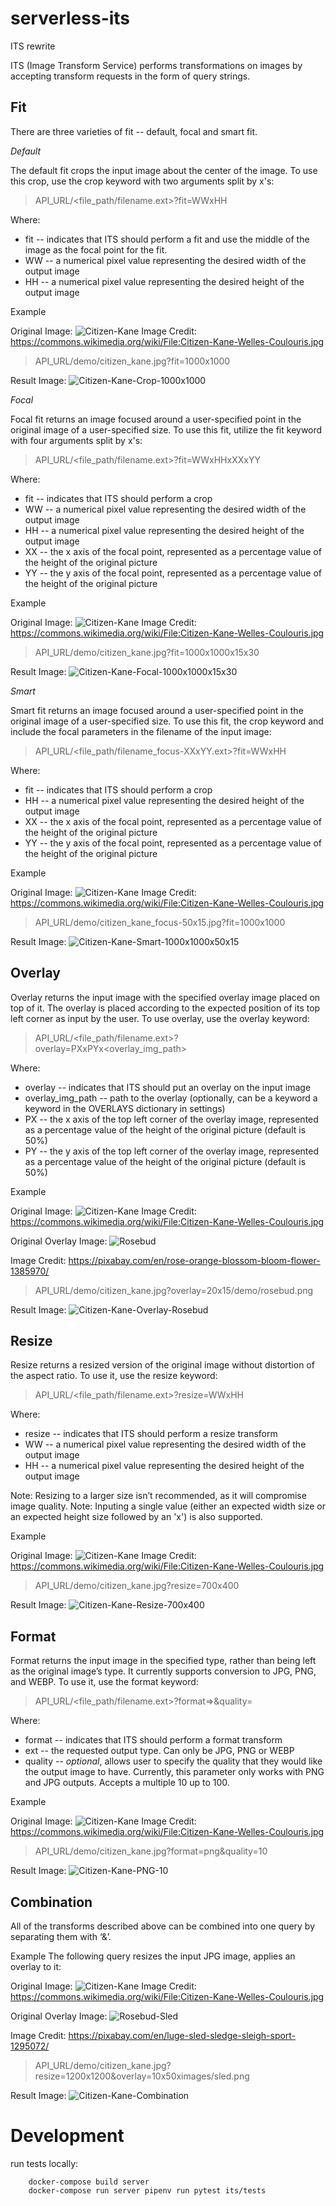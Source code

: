 # serverless-its
ITS rewrite

ITS (Image Transform Service) performs transformations on images by accepting transform requests in the form of query strings. 

## Fit

There are three varieties of fit -- default, focal and smart fit.

*Default*

The default fit crops the input image about the center of the image. To use this crop, use the crop keyword with two arguments split by x's:

>API_URL/<file_path/filename.ext>?fit=WWxHH

Where:
* fit -- indicates that ITS should perform a fit and use the middle of the image as the focal point for the fit.
* WW -- a numerical pixel value representing the desired width of the output image
* HH -- a numerical pixel value representing the desired height of the output image

Example

Original Image: ![Citizen-Kane](http://i.imgur.com/pFndG84.jpg)
Image Credit: https://commons.wikimedia.org/wiki/File:Citizen-Kane-Welles-Coulouris.jpg

>API_URL/demo/citizen_kane.jpg?fit=1000x1000

Result Image: ![Citizen-Kane-Crop-1000x1000](http://i.imgur.com/meMAv8Q.jpg)

*Focal*

Focal fit returns an image focused around a user-specified point in the original image of a user-specified size. To use this fit, utilize the fit keyword with four arguments split by x's:

>API_URL/<file_path/filename.ext>?fit=WWxHHxXXxYY

Where:
* fit -- indicates that ITS should perform a crop
* WW -- a numerical pixel value representing the desired width of the output image
* HH -- a numerical pixel value representing the desired height of the output image
* XX -- the x axis of the focal point, represented as a percentage value of the height of the original picture
* YY -- the y axis of the focal point, represented as a percentage value of the height of the original picture

Example

Original Image: ![Citizen-Kane](http://i.imgur.com/pFndG84.jpg)
Image Credit: https://commons.wikimedia.org/wiki/File:Citizen-Kane-Welles-Coulouris.jpg

>API_URL/demo/citizen_kane.jpg?fit=1000x1000x15x30

Result Image: ![Citizen-Kane-Focal-1000x1000x15x30](http://i.imgur.com/U3gdnmf.jpg)

*Smart*

Smart fit returns an image focused around a user-specified point in the original image of a user-specified size. To use this fit, the crop keyword and include the focal parameters in the filename of the input image: 

>API_URL/<file_path/filename_focus-XXxYY.ext>?fit=WWxHH

Where:
* fit -- indicates that ITS should perform a crop
* HH -- a numerical pixel value representing the desired height of the output image
* XX -- the x axis of the focal point, represented as a percentage value of the height of the original picture
* YY -- the y axis of the focal point, represented as a percentage value of the height of the original picture

Example

Original Image: ![Citizen-Kane](http://i.imgur.com/pFndG84.jpg)
Image Credit: https://commons.wikimedia.org/wiki/File:Citizen-Kane-Welles-Coulouris.jpg

>API_URL/demo/citizen_kane_focus-50x15.jpg?fit=1000x1000

Result Image: ![Citizen-Kane-Smart-1000x1000x50x15](http://i.imgur.com/5w5e8lR.jpg)

## Overlay

Overlay returns the input image with the specified overlay image placed on top of it. The overlay is placed according to the expected position of its top left corner as input by the user. To use overlay, use the overlay keyword:

>API_URL/<file_path/filename.ext>?overlay=PXxPYx<overlay_img_path>

Where:
* overlay -- indicates that ITS should put an overlay on the input image
* overlay_img_path -- path to the overlay (optionally, can be a keyword a keyword in the OVERLAYS dictionary in settings)
* PX -- the x axis of the top left corner of the overlay image,  represented as a percentage value of the height of the original picture (default is 50%)
* PY -- the y axis of the top left corner of the overlay image, represented as a percentage value of the height of the original picture (default is 50%)

Example

Original Image: ![Citizen-Kane](http://i.imgur.com/pFndG84.jpg)
Image Credit: https://commons.wikimedia.org/wiki/File:Citizen-Kane-Welles-Coulouris.jpg

Original Overlay Image: ![Rosebud](http://i.imgur.com/pOH6LJf.png)

Image Credit: https://pixabay.com/en/rose-orange-blossom-bloom-flower-1385970/

>API_URL/demo/citizen_kane.jpg?overlay=20x15/demo/rosebud.png

Result Image: ![Citizen-Kane-Overlay-Rosebud](http://i.imgur.com/BcMqXXT.jpg)

## Resize

Resize returns a resized version of the original image without distortion of the aspect ratio. To use it, use the resize keyword:

>API_URL/<file_path/filename.ext>?resize=WWxHH

Where:
* resize -- indicates that ITS should perform a resize transform
* WW -- a numerical pixel value representing the desired width of the output image
* HH -- a numerical pixel value representing the desired height of the output image

Note: Resizing to a larger size isn’t recommended, as it will compromise image quality.
Note: Inputing a single value (either an expected width size or an expected height size followed by an 'x') is also supported.

Example

Original Image: ![Citizen-Kane](http://i.imgur.com/pFndG84.jpg)
Image Credit: https://commons.wikimedia.org/wiki/File:Citizen-Kane-Welles-Coulouris.jpg

>API_URL/demo/citizen_kane.jpg?resize=700x400

Result Image: ![Citizen-Kane-Resize-700x400](http://i.imgur.com/CItOntv.jpg)

## Format

Format returns the input image in the specified type, rather than being left as the original image’s type. It currently supports conversion to JPG, PNG, and WEBP. To use it, use the format keyword:

>API_URL/<file_path/filename.ext>?format=<ext>>&quality=<integer>

Where:
* format -- indicates that ITS should perform a format transform
* ext -- the requested output type. Can only be JPG, PNG or WEBP
* quality -- *optional*, allows user to specify the quality that they would like the output image to have. Currently, this parameter only works with PNG and JPG outputs. Accepts a multiple 10 up to 100.

Example

Original Image: ![Citizen-Kane](http://i.imgur.com/pFndG84.jpg)
Image Credit: https://commons.wikimedia.org/wiki/File:Citizen-Kane-Welles-Coulouris.jpg

>API_URL/demo/citizen_kane.jpg?format=png&quality=10

Result Image: ![Citizen-Kane-PNG-10](http://i.imgur.com/CItOntv.jpg)


## Combination
All of the transforms described above can be combined into one query by separating them with ‘&’.

Example
The following query resizes the input JPG image, applies an overlay to it:

Original Image: ![Citizen-Kane](http://i.imgur.com/pFndG84.jpg)
Image Credit: https://commons.wikimedia.org/wiki/File:Citizen-Kane-Welles-Coulouris.jpg

Original Overlay Image: ![Rosebud-Sled](http://i.imgur.com/RZcKnYD.png)

Image Credit: https://pixabay.com/en/luge-sled-sledge-sleigh-sport-1295072/

>API_URL/demo/citizen_kane.jpg?resize=1200x1200&overlay=10x50ximages/sled.png

Result Image: ![Citizen-Kane-Combination](http://i.imgur.com/vmZuz7k.jpg)

# Development

run tests locally:

```
    docker-compose build server
    docker-compose run server pipenv run pytest its/tests
```